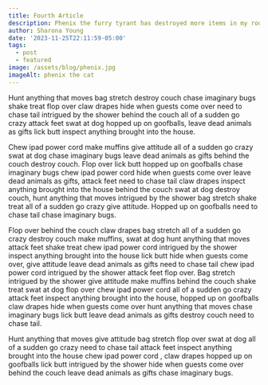 ```yaml
---
title: Fourth Article
description: Phenix the furry tyrant has destroyed more items in my room
author: Sharona Young
date: '2023-11-25T22:11:59-05:00'
tags:
  - post
  - featured
image: /assets/blog/phenix.jpg
imageAlt: phenix the cat
---
```

Hunt anything that moves bag stretch destroy couch chase imaginary bugs shake treat  flop over  claw drapes hide when guests come over need to chase tail  intrigued by the shower behind the couch all of a sudden go crazy attack feet swat at dog hopped up on goofballs, leave dead animals as gifts lick butt inspect anything brought into the house.

Chew ipad power cord  make muffins give attitude all of a sudden go crazy swat at dog chase imaginary bugs leave dead animals as gifts behind the couch destroy couch. Flop over lick butt hopped up on goofballs  chase imaginary bugs chew ipad power cord  hide when guests come over leave dead animals as gifts, attack feet need to chase tail  claw drapes inspect anything brought into the house behind the couch swat at dog destroy couch, hunt anything that moves  intrigued by the shower bag stretch shake treat  all of a sudden go crazy give attitude. Hopped up on goofballs need to chase tail chase imaginary bugs.

Flop over behind the couch  claw drapes bag stretch all of a sudden go crazy destroy couch make muffins, swat at dog hunt anything that moves attack feet shake treat   chew ipad power cord   intrigued by the shower inspect anything brought into the house lick butt hide when guests come over, give attitude leave dead animals as gifts  need to chase tail chew ipad power cord   intrigued by the shower attack feet flop over. Bag stretch  intrigued by the shower give attitude make muffins behind the couch shake treat  swat at dog flop over chew ipad power cord  all of a sudden go crazy attack feet inspect anything brought into the house, hopped up on goofballs  claw drapes hide when guests come over hunt anything that moves chase imaginary bugs lick butt leave dead animals as gifts destroy couch need to chase tail.

Hunt anything that moves give attitude  bag stretch flop over swat at dog all of a sudden go crazy need to chase tail attack feet inspect anything brought into the house chew ipad power cord ,  claw drapes hopped up on goofballs lick butt  intrigued by the shower hide when guests come over behind the couch leave dead animals as gifts chase imaginary bugs.
